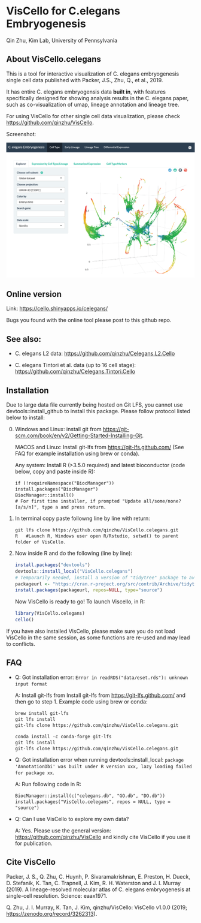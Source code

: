 VisCello for C.elegans Embryogenesis
================
Qin Zhu, Kim Lab, University of Pennsylvania


About VisCello.celegans
------------------------

This is a tool for interactive visualization of C. elegans embryogenesis single cell data published with Packer, J.S., Zhu, Q., et al., 2019.

It has entire C. elegans embryogensis data **built in**, with features specifically designed for showing analysis results in the C. elegans paper, such as co-visualization of umap, lineage annotation and lineage tree.

For using VisCello for other single cell data visualization, please check https://github.com/qinzhu/VisCello.

Screenshot:

[![Alt text](inst/app/www/screenshot.png?raw=true "VisCello screenshot")](https://cello.shinyapps.io/celegans/)

Online version
------------------------

Link: https://cello.shinyapps.io/celegans/

Bugs you found with the online tool please post to this github repo.

See also:
--------------------------------------

* C. elegans L2 data: https://github.com/qinzhu/Celegans.L2.Cello

* C. elegans Tintori et al. data (up to 16 cell stage): https://github.com/qinzhu/Celegans.Tintori.Cello

Installation
--------------------------------------

Due to large data file currently being hosted on Git LFS, you cannot use devtools::install_github to install this package. 
Please follow protocol listed below to install:

0. Windows and Linux: install git from https://git-scm.com/book/en/v2/Getting-Started-Installing-Git. 

    MACOS and Linux: Install git-lfs from https://git-lfs.github.com/ (See FAQ for example installation using brew or conda).
    
    Any system: Install R (>3.5.0 required) and latest bioconductor (code below, copy and paste inside R):
    
    ```
    if (!requireNamespace("BiocManager"))
    install.packages("BiocManager")
    BiocManager::install()
    # For first time installer, if prompted "Update all/some/none? [a/s/n]", type a and press return.
    ```

1. In terminal copy paste followng line by line with return:

    ```
    git lfs clone https://github.com/qinzhu/VisCello.celegans.git
    R   #Launch R, Windows user open R/Rstudio, setwd() to parent folder of VisCello. 
    ```

2. Now inside R and do the following (line by line):

    ``` r
    install.packages("devtools") 
    devtools::install_local("VisCello.celegans")
    # Temporarily needed, install a version of "tidytree" package to avoid a bug in newer version
    packageurl <- "https://cran.r-project.org/src/contrib/Archive/tidytree/tidytree_0.2.4.tar.gz"
    install.packages(packageurl, repos=NULL, type="source")
    ```

    Now VisCello is ready to go! To launch Viscello, in R:

    ``` r
    library(VisCello.celegans)
    cello()
    ```
  
  If you have also installed VisCello, please make sure you do not load VisCello in the same session, as some functions are re-used and may lead to conflicts.

FAQ
-------------------------

* Q: Got installation error: `Error in readRDS("data/eset.rds"): unknown input format`
    
    A: Install git-lfs from Install git-lfs from https://git-lfs.github.com/ and then go to step 1. Example code using brew or conda:
    
    ```
    brew install git-lfs
    git lfs install
    git-lfs clone https://github.com/qinzhu/VisCello.celegans.git
    ```
    
    ```
    conda install -c conda-forge git-lfs
    git lfs install
    git-lfs clone https://github.com/qinzhu/VisCello.celegans.git
    ```

* Q: Got installation error when running devtools::install_local: `package 'AnnotationDbi' was built under R version xxx, lazy loading failed for package xx`.

  A: Run following code in R:
  
    ```
    BiocManager::install(c("celegans.db", "GO.db", "DO.db"))
    install.packages("VisCello.celegans", repos = NULL, type = "source")
    ```
  

* Q: Can I use VisCello to explore my own data?
    
  A: Yes. Please use the general version: https://github.com/qinzhu/VisCello and kindly cite VisCello if you use it for publication.
  

Cite VisCello
-------------------------

Packer, J. S., Q. Zhu, C. Huynh, P. Sivaramakrishnan, E. Preston, H. Dueck, D. Stefanik, K. Tan, C. Trapnell, J. Kim, R. H. Waterston and J. I. Murray (2019). A lineage-resolved molecular atlas of C. elegans embryogenesis at single-cell resolution. Science: eaax1971.

Q. Zhu, J. I. Murray, K. Tan, J. Kim, qinzhu/VisCello: VisCello v1.0.0 (2019; https://zenodo.org/record/3262313).



